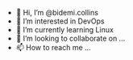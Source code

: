 - 👋 Hi, I’m @bidemi.collins
- 👀 I’m interested in DevOps
- 🌱 I’m currently learning Linux
- 💞️ I’m looking to collaborate on ...
- 📫 How to reach me ...

<!---
slopyabet/slopyabet is a ✨ special ✨ repository because its `README.md` (this file) appears on your GitHub profile.
You can click the Preview link to take a look at your changes.
--->
